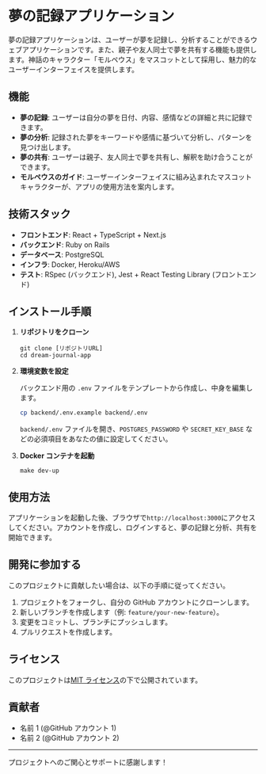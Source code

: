 # 夢の記録アプリケーション

夢の記録アプリケーションは、ユーザーが夢を記録し、分析することができるウェブアプリケーションです。また、親子や友人同士で夢を共有する機能も提供します。神話のキャラクター「モルペウス」をマスコットとして採用し、魅力的なユーザーインターフェイスを提供します。

## 機能

- **夢の記録**: ユーザーは自分の夢を日付、内容、感情などの詳細と共に記録できます。
- **夢の分析**: 記録された夢をキーワードや感情に基づいて分析し、パターンを見つけ出します。
- **夢の共有**: ユーザーは親子、友人同士で夢を共有し、解釈を助け合うことができます。
- **モルペウスのガイド**: ユーザーインターフェイスに組み込まれたマスコットキャラクターが、アプリの使用方法を案内します。

## 技術スタック

- **フロントエンド**: React + TypeScript + Next.js
- **バックエンド**: Ruby on Rails
- **データベース**: PostgreSQL
- **インフラ**: Docker, Heroku/AWS
- **テスト**: RSpec (バックエンド), Jest + React Testing Library (フロントエンド)

## インストール手順

1.  **リポジトリをクローン**

    ```
    git clone [リポジトリURL]
    cd dream-journal-app
    ```

2.  **環境変数を設定**

    バックエンド用の `.env` ファイルをテンプレートから作成し、中身を編集します。

    ```bash
    cp backend/.env.example backend/.env
    ```

    `backend/.env` ファイルを開き、`POSTGRES_PASSWORD` や `SECRET_KEY_BASE` などの必須項目をあなたの値に設定してください。

3.  **Docker コンテナを起動**
    ```
    make dev-up
    ```

## 使用方法

アプリケーションを起動した後、ブラウザで`http://localhost:3000`にアクセスしてください。アカウントを作成し、ログインすると、夢の記録と分析、共有を開始できます。

## 開発に参加する

このプロジェクトに貢献したい場合は、以下の手順に従ってください。

1. プロジェクトをフォークし、自分の GitHub アカウントにクローンします。
2. 新しいブランチを作成します（例: `feature/your-new-feature`）。
3. 変更をコミットし、ブランチにプッシュします。
4. プルリクエストを作成します。

## ライセンス

このプロジェクトは[MIT ライセンス](LICENSE)の下で公開されています。

## 貢献者

- 名前 1 (@GitHub アカウント 1)
- 名前 2 (@GitHub アカウント 2)

---

プロジェクトへのご関心とサポートに感謝します！
